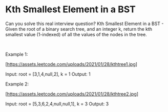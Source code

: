 # Kth Smallest Element in a BST

Can you solve this real interview question? Kth Smallest Element in a BST - Given the root of a binary search tree, and an integer k, return the kth smallest value (1-indexed) of all the values of the nodes in the tree.

 

Example 1:

[https://assets.leetcode.com/uploads/2021/01/28/kthtree1.jpg]


Input: root = [3,1,4,null,2], k = 1
Output: 1


Example 2:

[https://assets.leetcode.com/uploads/2021/01/28/kthtree2.jpg]


Input: root = [5,3,6,2,4,null,null,1], k = 3
Output: 3